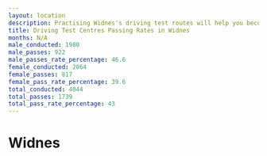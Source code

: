 ```yaml
---
layout: location
description: Practising Widnes's driving test routes will help you become more confident in your gear-changing abilities.
title: Driving Test Centres Passing Rates in Widnes
months: N/A
male_conducted: 1980
male_passes: 922
male_passes_rate_percentage: 46.6
female_conducted: 2064
female_passes: 817
female_pass_rate_percentage: 39.6
total_conducted: 4044
total_passes: 1739
total_pass_rate_percentage: 43
---
```


# Widnes
